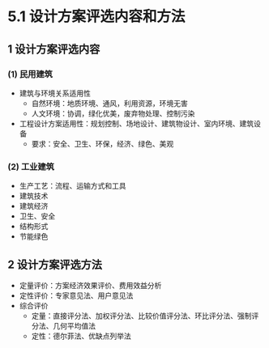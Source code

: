 # 5.1 设计方案评选内容和方法

## 1 设计方案评选内容

### (1) 民用建筑

* 建筑与环境关系适用性
  * 自然环境：地质环境、通风，利用资源，环境无害
  * 人文环境：协调，绿化优美，废弃物处理、控制污染
* 工程设计方案适用性：规划控制、场地设计、建筑物设计、室内环境、建筑设备
  * 要求：安全、卫生、环保，经济、绿色、美观

### (2) 工业建筑

* 生产工艺：流程、运输方式和工具
* 建筑技术
* 建筑经济
* 卫生、安全
* 结构形式
* 节能绿色

## 2 设计方案评选方法

* 定量评价：方案经济效果评价、费用效益分析
* 定性评价：专家意见法、用户意见法
* 综合评价
  * 定量：直接评分法、加权评分法、比较价值评分法、环比评分法、强制评分法、几何平均值法
  * 定性：德尔菲法、优缺点列举法

